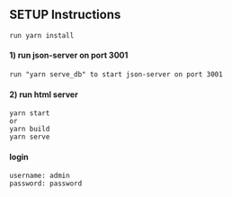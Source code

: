 ## SETUP Instructions

`run yarn install`

#### 1) run json-server on port 3001 
    run "yarn serve_db" to start json-server on port 3001
#### 2) run html server
    yarn start
    or
    yarn build 
    yarn serve
    
#### login
    username: admin
    password: password

